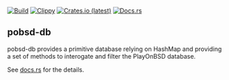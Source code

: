 [![Build](https://github.com/playonbsd-rs/pobsd-db/actions/workflows/rust.yml/badge.svg)](https://github.com/playonbsd-rs/pobsd-db/actions/workflows/rust.yml)
[![Clippy](https://github.com/playonbsd-rs/pobsd-db/actions/workflows/rust-clippy.yml/badge.svg)](https://github.com/playonbsd-rs/pobsd-db/actions/workflows/rust-clippy.yml)
[![Crates.io (latest)](https://img.shields.io/crates/v/pobsd-db?style=flat)](https://crates.io/crates/pobsd-db)
[![Docs.rs](https://img.shields.io/docsrs/pobsd-db)](https://docs.rs/pobsd-db)

## pobsd-db
pobsd-db provides a primitive database relying on HashMap and
providing a set of methods to interogate and filter the PlayOnBSD
database.

See [docs.rs](https://docs.rs/pobsd-db) for the details.